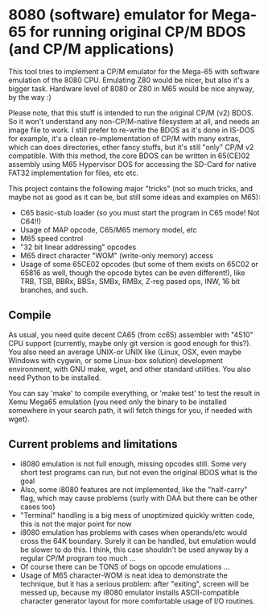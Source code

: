 # 8080 (software) emulator for Mega-65 for running original CP/M BDOS (and CP/M applications)

This tool tries to implement a CP/M emulator for the Mega-65 with software
emulation of the 8080 CPU. Emulating Z80 would be nicer, but also it's a bigger
task. Hardware level of 8080 or Z80 in M65 would be nice anyway, by the way :)

Please note, that this stuff is intended to run the original CP/M (v2) BDOS.
So it won't understand any non-CP/M-native filesystem at all, and needs an image
file to work. I still prefer to re-write the BDOS as it's done in IS-DOS for
example, it's a clean re-implementation of CP/M with many extras, which can
does directories, other fancy stuffs, but it's still "only" CP/M v2 compatible.
With this method, the core BDOS can be written in 65(CE)02 assembly using M65
Hypervisor DOS for accessing the SD-Card for native FAT32 implementation for
files, etc etc.

This project contains the following major "tricks" (not so much tricks, and
maybe not as good as it can be, but still some ideas and examples on M65):

* C65 basic-stub loader (so you must start the program in C65 mode! Not C64!!)
* Usage of MAP opcode, C65/M65 memory model, etc
* M65 speed control
* "32 bit linear addressing" opcodes
* M65 direct character "WOM" (write-only memory) access
* Usage of some 65CE02 opcodes (but some of them exists on 65C02 or 65816 as
  well, though the opcode bytes can be even different!), like TRB, TSB,
  BBRx, BBSx, SMBx, RMBx, Z-reg pased ops, INW, 16 bit branches, and such.

## Compile

As usual, you need quite decent CA65 (from cc65) assembler with "4510" CPU
support (currently, maybe only git version is good enough for this?). You
also need an average UNIX-or UNIX like (Linux, OSX, even maybe Windows with
cygwin, or some Linux-box solution) development environment, with GNU make,
wget, and other standard utilities. You also need Python to be installed.

You can say 'make' to compile everything, or 'make test' to test the result
in Xemu Mega65 emulation (you need only the binary to be installed somewhere
in your search path, it will fetch things for you, if needed with wget).

## Current problems and limitations

* i8080 emulation is not full enough, missing opcodes still. Some very short
  test programs can run, but not even the original BDOS what is the goal
* Also, some i8080 features are not implemented, like the "half-carry" flag,
  which may cause problems (surly with DAA but there can be other cases too)
* "Terminal" handling is a big mess of unoptimized quickly written code,
  this is not the major point for now
* i8080 emulation has problems with cases when operands/etc would cross the
  64K boundary. Surely it can be handled, but emulation would be slower to
  do this. I think, this case shouldn't be used anyway by a regular CP/M
  program too much ...
* Of course there can be TONS of bogs on opcode emulations ...
* Usage of M65 character-WOM is neat idea to demonstrate the technique, but
  it has a serious problem: after "exiting", screen will be messed up, because
  my i8080 emulator installs ASCII-compatible character generator layout for
  more comfortable usage of I/O routines.
